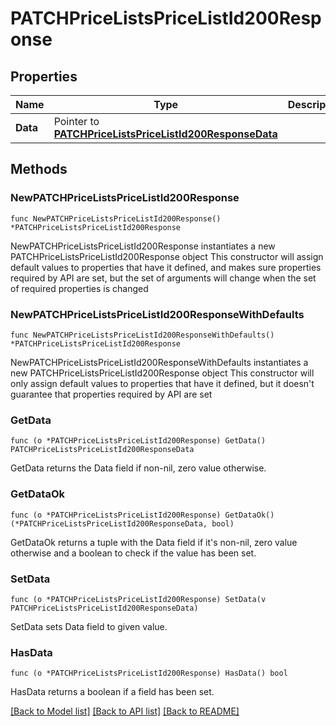 # PATCHPriceListsPriceListId200Response

## Properties

Name | Type | Description | Notes
------------ | ------------- | ------------- | -------------
**Data** | Pointer to [**PATCHPriceListsPriceListId200ResponseData**](PATCHPriceListsPriceListId200ResponseData.md) |  | [optional] 

## Methods

### NewPATCHPriceListsPriceListId200Response

`func NewPATCHPriceListsPriceListId200Response() *PATCHPriceListsPriceListId200Response`

NewPATCHPriceListsPriceListId200Response instantiates a new PATCHPriceListsPriceListId200Response object
This constructor will assign default values to properties that have it defined,
and makes sure properties required by API are set, but the set of arguments
will change when the set of required properties is changed

### NewPATCHPriceListsPriceListId200ResponseWithDefaults

`func NewPATCHPriceListsPriceListId200ResponseWithDefaults() *PATCHPriceListsPriceListId200Response`

NewPATCHPriceListsPriceListId200ResponseWithDefaults instantiates a new PATCHPriceListsPriceListId200Response object
This constructor will only assign default values to properties that have it defined,
but it doesn't guarantee that properties required by API are set

### GetData

`func (o *PATCHPriceListsPriceListId200Response) GetData() PATCHPriceListsPriceListId200ResponseData`

GetData returns the Data field if non-nil, zero value otherwise.

### GetDataOk

`func (o *PATCHPriceListsPriceListId200Response) GetDataOk() (*PATCHPriceListsPriceListId200ResponseData, bool)`

GetDataOk returns a tuple with the Data field if it's non-nil, zero value otherwise
and a boolean to check if the value has been set.

### SetData

`func (o *PATCHPriceListsPriceListId200Response) SetData(v PATCHPriceListsPriceListId200ResponseData)`

SetData sets Data field to given value.

### HasData

`func (o *PATCHPriceListsPriceListId200Response) HasData() bool`

HasData returns a boolean if a field has been set.


[[Back to Model list]](../README.md#documentation-for-models) [[Back to API list]](../README.md#documentation-for-api-endpoints) [[Back to README]](../README.md)


